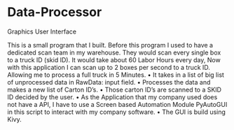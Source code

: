 # Data-Processor
Graphics User Interface


This is a small program that I built.
Before this program I used to have a dedicated scan team in my warehouse. They would scan every single box to a truck ID (skid ID). It would take about 60 Labor Hours every day, Now with this application I can scan up to 2 boxes per second to a truck ID. Allowing me to process a full truck in 5 Minutes.
• It takes in a list of big list of unprocessed data in RawData: input field.
• Processes the data and makes a new list of Carton ID’s.
• Those carton ID’s are scanned to a SKID ID decided by the user.
• As the Application that my company used does not have a API, I have to use a Screen based Automation Module PyAutoGUI in this script to interact with my company software.
• The GUI is build using Kivy.
